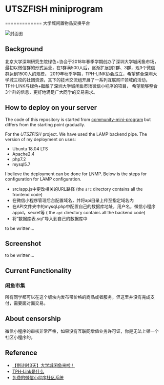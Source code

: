 # UTSZFISH miniprogram
=============
大学城闲置物品交换平台 


![封面图](https://github.com/ezshine/community-mini-program/blob/master/thumb.jpg)

## Background
北京大学深圳研究生院绿色+协会于2018年春季学期创办了深圳大学城闲鱼市场，最初以微信群的形式运营，在1群满500人后，逐渐扩展到2群、3群，现3个微信群达到1500人的规模，
2019年秋季学期，TPH-LINK协会成立，希望整合深圳大学城三校的社团资源，其下的技术交流组开展了一系列互联网IT领域的活动，TPH-LINK与绿色+酝酿了深圳大学城闲鱼市场微信小程序的项目，
希望能够整合3个群的信息，更好地满足广大同学的交易需求。

## How to deploy on your server
The code of this repository is started from [community-mini-program](https://github.com/ezshine/community-mini-program) but differs from the starting point gradually.

For the *UTSZFISH* project. We have used the LAMP backend pipe. The version of my deployment on [](https://www.leidenschaft.cn/api) uses:
* Ubuntu 18.04 LTS
* Apache2.4
* php7.2
* mysql5.7

I believe the deployment can be done for LNMP. Below is the steps for configuration for LAMP configuration.

* src/app.js中更改相关的URL路径 (the `src` directory contains all the frontend code)
* 在微信小程序管理后台配置域名，并将api目录上传至指定域名内
* 在API文件夹中的mysql.php中配置自己的数据库地址，用户名，微信小程序appid，secret等 ( the `api` directory contains all the backend code)
* 将“数据库表.sql”导入到自己的数据库中

to be written...

## Screenshot
to be written...

## Current Functionality

### 闲鱼市集
所有同学都可以在这个版块内发布带价格的商品或者服务，但这里并没有完成支付，需要面对面交易。


## About censorship
微信小程序的审核非常严格，如果没有互联网增值业务许可证，你是无法上架一个社区小程序的。



## Reference
 * [【倒计时3天】大学城闲鱼来啦！](https://mp.weixin.qq.com/s/sAu_-YEWPV5FMth1k4tw_Q)
 * [TPH-Link是什么](https://mp.weixin.qq.com/s/aSn0YEtefARfdX9SXbhwwg)
 * [免费的微信小程序社区系统](https://zhuanlan.zhihu.com/p/28932121)

